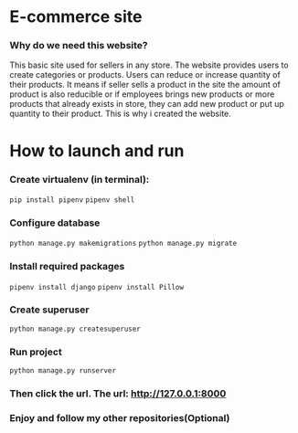 # E-commerce site
### Why do we need this website?
This basic site used for sellers in any store. The website provides users to create categories or products. Users can reduce or increase quantity of their products. It means if seller sells a product in the site the amount of product is also reducible or if employees brings new products or more products that already exists in store, they can add new product or put up quantity to their product. This is why i created the website.
# How to launch and run
### Create virtualenv (in terminal):
``` pip install pipenv ```
``` pipenv shell ```
### Configure database
``` python manage.py makemigrations ```
``` python manage.py migrate ```
### Install required packages
``` pipenv install django ```
``` pipenv install Pillow  ```
### Create superuser
``` python manage.py createsuperuser ```
### Run project
``` python manage.py runserver ```
### Then click the url. The url: http://127.0.0.1:8000
### Enjoy and follow my other repositories(Optional)
